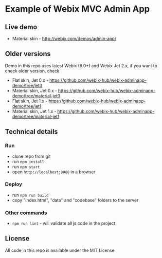 Example of Webix MVC Admin App
===============================

Live demo
----------

- Material skin - http://webix.com/demos/admin-app/

Older versions
----------
Demo in this repo uses latest Webix (6.0+) and Webix Jet 2.x, if you want to check older version, check

- Flat skin, Jet 0.x - https://github.com/webix-hub/webix-adminapp-demo/tree/jet0
- Material skin, Jet 0.x - https://github.com/webix-hub/webix-adminapp-demo/tree/material-jet0
- Flat skin, Jet 1.x - https://github.com/webix-hub/webix-adminapp-demo/tree/jet1
- Material skin, Jet 1.x - https://github.com/webix-hub/webix-adminapp-demo/tree/material-jet1


Technical details
------------------

### Run

- clone repo from git
- run `npm install`
- run `npm start`
- open `http://localhost:8080` in a browser 

### Deploy

- run `npm run build`
- copy "index.html", "data" and "codebase" folders to the server

### Other commands

- `npm run lint` - will validate all js code in the project


License
---------

All code in this repo is available under the MIT License

